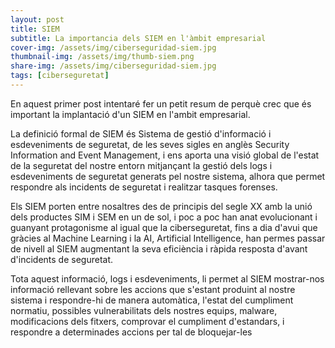 ```yaml
---
layout: post
title: SIEM
subtitle: La importancia dels SIEM en l'àmbit empresarial
cover-img: /assets/img/ciberseguridad-siem.jpg
thumbnail-img: /assets/img/thumb-siem.png
share-img: /assets/img/ciberseguridad-siem.jpg
tags: [ciberseguretat]
---
```


En aquest primer post intentaré fer un petit resum de perquè crec que és important la implantació d'un SIEM en l'ambit empresarial.

La definició formal de SIEM és Sistema de gestió d'informació i esdeveniments de seguretat, de les seves sigles en anglès Security Information and Event Management, i ens aporta una visió global de l'estat de la seguretat del nostre entorn mitjançant la gestió dels logs i esdeveniments de seguretat generats pel nostre sistema, alhora que permet respondre als incidents de seguretat i realitzar tasques forenses.

Els SIEM porten entre nosaltres des de principis del segle XX amb la unió dels productes SIM i SEM en un de sol, i poc a poc han anat evolucionant i guanyant protagonisme al igual que la ciberseguretat, fins a dia d'avui que gràcies al Machine Learning i la AI, Artificial Intelligence, han permes passar de nivell al SIEM augmentant la seva eficiència i ràpida resposta d'avant d'incidents de seguretat.

Tota aquest informació, logs i esdeveniments, li permet al SIEM mostrar-nos informació rellevant sobre les accions que s'estant produint al nostre sistema i respondre-hi de manera automàtica, l'estat del cumpliment normatiu, possibles vulnerabilitats dels nostres equips, malware, modificacions dels fitxers, comprovar el cumpliment d'estandars, i respondre a determinades accions per tal de bloquejar-les 
